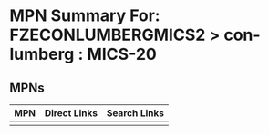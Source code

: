 



# MPN Summary For: FZECONLUMBERGMICS2 > con-lumberg : MICS-20

## MPNs
  

|MPN|Direct Links|Search Links|
| :--- | :--- | :--- |
||||
